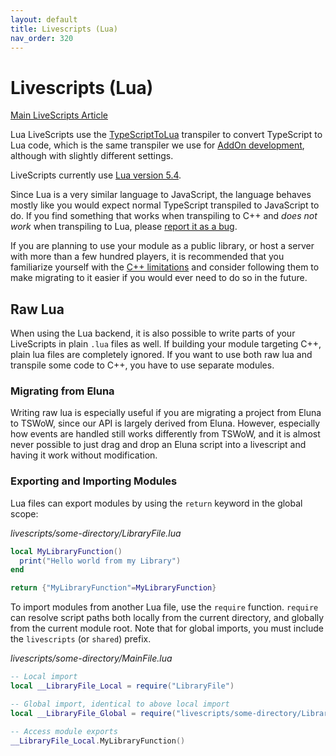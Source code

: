 ```yaml
---
layout: default
title: Livescripts (Lua)
nav_order: 320
---
```


# Livescripts (Lua)

[Main LiveScripts Article](./livescripts)

Lua LiveScripts use the [TypeScriptToLua](https://typescripttolua.github.io/) transpiler to convert TypeScript to Lua code, which is the same transpiler we use for [AddOn development](./addons), although with slightly different settings.

LiveScripts currently use [Lua version 5.4](https://www.lua.org/manual/5.4/manual.html).

Since Lua is a very similar language to JavaScript, the language behaves mostly like you would expect normal TypeScript transpiled to JavaScript to do. If you find something that works when transpiling to C++ and _does not work_ when transpiling to Lua, please [report it as a bug](https://github.com/tswow/tswow).

If you are planning to use your module as a public library, or host a server with more than a few hundred players, it is recommended that you familiarize yourself with the [C++ limitations](./livescripts-cxx#language-differences) and consider following them to make migrating to it easier if you would ever need to do so in the future.

## Raw Lua

When using the Lua backend, it is also possible to write parts of your LiveScripts in plain `.lua` files as well. If building your module targeting C++, plain lua files are completely ignored. If you want to use both raw lua and transpile some code to C++, you have to use separate modules.

### Migrating from Eluna
Writing raw lua is especially useful if you are migrating a project from Eluna to TSWoW, since our API is largely derived from Eluna. However, especially how events are handled still works differently from TSWoW, and it is almost never possible to just drag and drop an Eluna script into a livescript and having it work without modification.

### Exporting and Importing Modules
Lua files can export modules by using the `return` keyword in the global scope:

_livescripts/some-directory/LibraryFile.lua_
```lua
local MyLibraryFunction()
  print("Hello world from my Library")
end

return {"MyLibraryFunction"=MyLibraryFunction}
```

To import modules from another Lua file, use the `require` function. `require` can resolve script paths both locally from the current directory, and globally from the current module root. Note that for global imports, you must include the `livescripts` (or `shared`) prefix.

_livescripts/some-directory/MainFile.lua_
```lua
-- Local import
local __LibraryFile_Local = require("LibraryFile")

-- Global import, identical to above local import
local __LibraryFile_Global = require("livescripts/some-directory/LibraryFile")

-- Access module exports
__LibraryFile_Local.MyLibraryFunction()
```